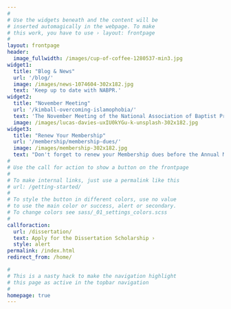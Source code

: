 ```yaml
---
#
# Use the widgets beneath and the content will be
# inserted automagically in the webpage. To make
# this work, you have to use › layout: frontpage
#
layout: frontpage
header:
  image_fullwidth: /images/cup-of-coffee-1280537-min3.jpg
widget1:
  title: "Blog & News"
  url: '/blog/'
  image: /images/news-1074604-302x182.jpg
  text: 'Keep up to date with NABPR.'
widget2:
  title: "November Meeting"
  url: '/kimball-overcoming-islamophobia/'
  text: 'The November Meeting of the National Association of Baptist Professors of Religion will take place from during the American Academy of Religion Annual Meeting in San Diego.'
  image: /images/lucas-davies-uxIU0kYGu-k-unsplash-302x182.jpg
widget3:
  title: "Renew Your Membership"
  url: '/membership/membership-dues/'
  image: /images/membership-302x182.jpg
  text: "Don't forget to renew your Membership dues before the Annual Meeting."
#
# Use the call for action to show a button on the frontpage
#
# To make internal links, just use a permalink like this
# url: /getting-started/
#
# To style the button in different colors, use no value
# to use the main color or success, alert or secondary.
# To change colors see sass/_01_settings_colors.scss
#
callforaction:
  url: /dissertation/
  text: Apply for the Dissertation Scholarship ›
  style: alert
permalink: /index.html
redirect_from: /home/

#
# This is a nasty hack to make the navigation highlight
# this page as active in the topbar navigation
#
homepage: true
---
```

